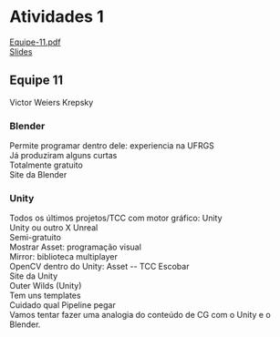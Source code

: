 # Atividades 1

[Equipe-11.pdf](Equipe-11.pdf)  
[Slides](Slides.pdf)  

## Equipe 11

Victor Weiers Krepsky  

### Blender

Permite programar dentro dele: experiencia na UFRGS  
Já produziram alguns curtas  
Totalmente gratuito  
Site da Blender  

### Unity

Todos os últimos projetos/TCC com motor gráfico: Unity  
Unity ou outro X Unreal  
Semi-gratuito  
Mostrar Asset: programação visual  
Mirror: biblioteca multiplayer  
OpenCV dentro do Unity: Asset -- TCC Escobar  
Site da Unity  
Outer Wilds (Unity)  
Tem uns templates  
  Cuidado qual Pipeline pegar  
Vamos tentar fazer uma analogia do conteúdo de CG com o Unity e o Blender.  
